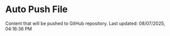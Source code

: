 # Auto Push File

Content that will be pushed to GitHub repository.
Last updated: 08/07/2025, 04:16:36 PM